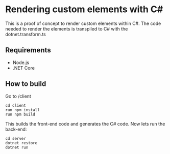 # Rendering custom elements with C#

This is a proof of concept to render custom elements within C#.
The code needed to render the elements is transpiled to C# with the dotnet.transform.ts

## Requirements
* Node.js
* .NET Core

## How to build
Go to /client

```
cd client
run npm install
run npm build
```

This builds the front-end code and generates the C# code.
Now lets run the back-end:

```
cd server
dotnet restore
dotnet run
```